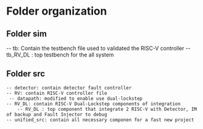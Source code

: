 # Folder organization

## Folder sim
 -- tb: Contain the testbench file used to validated the RISC-V controller
    -- tb_RV_DL : top testbench for the all system
 
## Folder src
    -- detector: contain detector fault controller
    -- RV: contain RISC-V controller file
     -- datapath: modified to enable use dual-lockstep
    -- RV_DL: contain RISC-V Dual-Lockstep components of integration
        -- RV_DL : top component that integrate 2 RISC-V with Detector, IM of backup and Fault Injector to debug
    -- unified_src: contain all necessary componen for a fast new project
